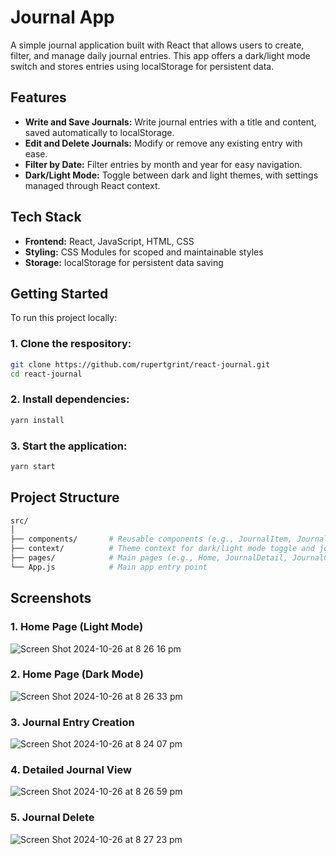 # Journal App

A simple journal application built with React that allows users to create, filter, and manage daily journal entries. This app offers a dark/light mode switch and stores entries using localStorage for persistent data.

## Features

- **Write and Save Journals:** Write journal entries with a title and content, saved automatically to localStorage.
- **Edit and Delete Journals:** Modify or remove any existing entry with ease.
- **Filter by Date:** Filter entries by month and year for easy navigation.
- **Dark/Light Mode:** Toggle between dark and light themes, with settings managed through React context.

## Tech Stack

- **Frontend:** React, JavaScript, HTML, CSS
- **Styling:** CSS Modules for scoped and maintainable styles
- **Storage:** localStorage for persistent data saving

## Getting Started

To run this project locally:
### 1. Clone the respository:
```bash
git clone https://github.com/rupertgrint/react-journal.git
cd react-journal
```
### 2. Install dependencies:
```bash
yarn install
```
### 3. Start the application:
```bash
yarn start
```

## Project Structure
```bash
src/
│
├── components/       # Reusable components (e.g., JournalItem, JournalList, Header etc.)
├── context/          # Theme context for dark/light mode toggle and journal data
├── pages/            # Main pages (e.g., Home, JournalDetail, JournalCreate, and Delete page)
└── App.js            # Main app entry point
```

## Screenshots

### 1. Home Page (Light Mode)
![Screen Shot 2024-10-26 at 8 26 16 pm](https://github.com/user-attachments/assets/619fb1a8-e221-4c96-8767-1c28b2c7b808)

### 2. Home Page (Dark Mode)
![Screen Shot 2024-10-26 at 8 26 33 pm](https://github.com/user-attachments/assets/69c0df63-67ea-49cf-b8aa-dc7b74495243)

### 3. Journal Entry Creation
![Screen Shot 2024-10-26 at 8 24 07 pm](https://github.com/user-attachments/assets/982bc2d8-67f9-4594-80eb-ee2275c8ba4f)

### 4. Detailed Journal View
![Screen Shot 2024-10-26 at 8 26 59 pm](https://github.com/user-attachments/assets/b851fbff-07bb-4ceb-b19a-116e37b2e393)

### 5. Journal Delete
![Screen Shot 2024-10-26 at 8 27 23 pm](https://github.com/user-attachments/assets/785e8450-ed14-4cb4-8b1e-6cf5d8f35b39)




